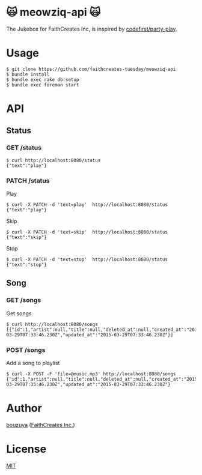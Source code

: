 # :scream_cat: meowziq-api :scream_cat:

The Jukebox for FaithCreates Inc, is inspired by [codefirst/party-play](https://github.com/codefirst/party-play).


# Usage

```
$ git clone https://github.com/faithcreates-tuesday/meowziq-api
$ bundle install
$ bundle exec rake db:setup
$ bundle exec foreman start
```

# API

## Status

### GET /status

```
$ curl http://localhost:8080/status
{"text":"play"}
```

### PATCH /status

Play

```
$ curl -X PATCH -d 'text=play'  http://localhost:8080/status
{"text":"play"}
```

Skip

```
$ curl -X PATCH -d 'text=skip'  http://localhost:8080/status
{"text":"skip"}
```

Stop

```
$ curl -X PATCH -d 'text=stop'  http://localhost:8080/status
{"text":"stop"}
```

## Song

### GET /songs

Get songs

```
$ curl http://localhost:8080/songs
[{"id":1,"artist":null,"title":null,"deleted_at":null,"created_at":"2015-03-29T07:33:46.230Z","updated_at":"2015-03-29T07:33:46.230Z"}]
```

### POST /songs

Add a song to playlist

```
$ curl -X POST -F 'file=@music.mp3' http://localhost:8080/songs
{"id":1,"artist":null,"title":null,"deleted_at":null,"created_at":"2015-03-29T07:33:46.230Z","updated_at":"2015-03-29T07:33:46.230Z"}
```

# Author

[bouzuya](https://github.com/bouzuya/) ([FaithCreates Inc.](https://github.com/faithcreates/))

# License

[MIT](LICENSE)
